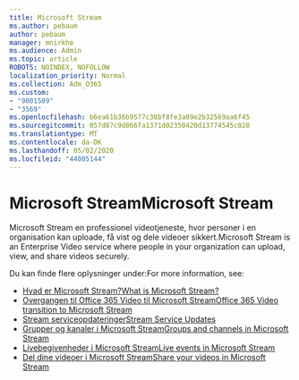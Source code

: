 ```yaml
---
title: Microsoft Stream
ms.author: pebaum
author: pebaum
manager: mnirkhe
ms.audience: Admin
ms.topic: article
ROBOTS: NOINDEX, NOFOLLOW
localization_priority: Normal
ms.collection: Adm_O365
ms.custom:
- "9001509"
- "3569"
ms.openlocfilehash: b6ea61b36b9577c38bf8fe3a09e2b32569aa6f45
ms.sourcegitcommit: 057d87c9d866fa1371d02350420d13774545c028
ms.translationtype: MT
ms.contentlocale: da-DK
ms.lasthandoff: 05/02/2020
ms.locfileid: "44005144"
---
```

# <a name="microsoft-stream"></a><span data-ttu-id="8c2f7-102">Microsoft Stream</span><span class="sxs-lookup"><span data-stu-id="8c2f7-102">Microsoft Stream</span></span>

<span data-ttu-id="8c2f7-103">Microsoft Stream en professionel videotjeneste, hvor personer i en organisation kan uploade, få vist og dele videoer sikkert.</span><span class="sxs-lookup"><span data-stu-id="8c2f7-103">Microsoft Stream is an Enterprise Video service where people in your organization can upload, view, and share videos securely.</span></span> 

<span data-ttu-id="8c2f7-104">Du kan finde flere oplysninger under:</span><span class="sxs-lookup"><span data-stu-id="8c2f7-104">For more information, see:</span></span>

- [<span data-ttu-id="8c2f7-105">Hvad er Microsoft Stream?</span><span class="sxs-lookup"><span data-stu-id="8c2f7-105">What is Microsoft Stream?</span></span>](https://docs.microsoft.com/stream/overview)
- [<span data-ttu-id="8c2f7-106">Overgangen til Office 365 Video til Microsoft Stream</span><span class="sxs-lookup"><span data-stu-id="8c2f7-106">Office 365 Video transition to Microsoft Stream</span></span>](https://docs.microsoft.com/stream/migrate-from-office-365)
- [<span data-ttu-id="8c2f7-107">Stream serviceopdateringer</span><span class="sxs-lookup"><span data-stu-id="8c2f7-107">Stream Service Updates</span></span>](https://techcommunity.microsoft.com/t5/microsoft-stream-service-updates/bd-p/StreamAnnouncements)
- [<span data-ttu-id="8c2f7-108">Grupper og kanaler i Microsoft Stream</span><span class="sxs-lookup"><span data-stu-id="8c2f7-108">Groups and channels in Microsoft Stream</span></span>](https://docs.microsoft.com/stream/groups-channels-organization)
- [<span data-ttu-id="8c2f7-109">Livebegivenheder i Microsoft Stream</span><span class="sxs-lookup"><span data-stu-id="8c2f7-109">Live events in Microsoft Stream</span></span>](https://docs.microsoft.com/stream/live-event-overview)
- [<span data-ttu-id="8c2f7-110">Del dine videoer i Microsoft Stream</span><span class="sxs-lookup"><span data-stu-id="8c2f7-110">Share your videos in Microsoft Stream</span></span>](https://docs.microsoft.com/stream/portal-share-video)
